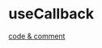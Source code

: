 # useCallback
[code & comment](https://github.com/kimfield98/front_2nd/commit/32e03cc0597faa39b5680c17843e1b581146d142)